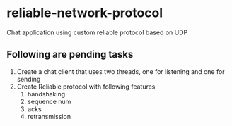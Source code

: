 # reliable-network-protocol
Chat application using custom reliable protocol based on UDP

## Following are pending tasks
1. Create a chat client that uses two threads, one for listening and 
one for sending
2. Create Reliable protocol with following features
    1. handshaking
	2. sequence num
	3. acks
	4. retransmission
